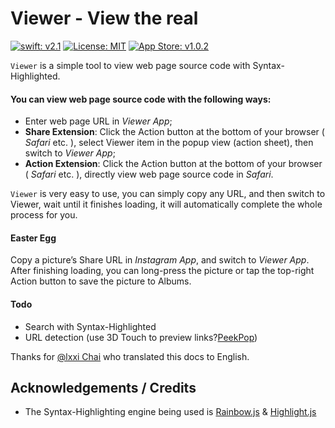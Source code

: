 # Viewer - View the real

[![swift: v2.1](https://img.shields.io/badge/swift-v2.1-orange.svg)](https://swift.org) [![License: MIT](https://img.shields.io/badge/license-MIT-blue.svg)](http://opensource.org/licenses/MIT) [![App Store: v1.0.2](https://img.shields.io/badge/appstore-v1.0.2-brightgreen.svg)](https://appsto.re/cn/1N2Zab.i)

`Viewer` is a simple tool to view web page source code with Syntax-Highlighted.

#### You can view web page source code with the following ways:

+ Enter web page URL in *Viewer App*;
+ **Share Extension**: Click the Action button at the bottom of your browser ( *Safari* etc. ), select Viewer item in the popup view (action sheet), then switch to *Viewer App*;
+ **Action Extension**:  Click the Action button at the bottom of your browser ( *Safari* etc. ), directly view web page source code in *Safari*.

`Viewer` is very easy to use, you can simply copy any URL, and then switch to Viewer, wait until it finishes loading, it will automatically complete the whole process for you.

#### Easter Egg

Copy a picture’s Share URL in *Instagram App*, and switch to *Viewer App*. After finishing loading, you can long-press the picture or tap the top-right Action button to save the picture to Albums.

#### Todo

+ Search with Syntax-Highlighted
+ URL detection (use 3D Touch to preview links?[PeekPop](https://github.com/marmelroy/PeekPop))

Thanks for [@lxxi Chai](https://github.com/chaiyixiao) who translated this docs to English.

## Acknowledgements / Credits

- The Syntax-Highlighting engine being used is [Rainbow.js](https://github.com/ccampbell/rainbow) & [Highlight.js](https://github.com/isagalaev/highlight.js)
